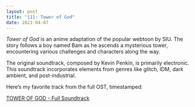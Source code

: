 ```yaml
---
layout: post
title: "111: Tower of God"
date: 2021-04-07
---
```


*Tower of God* is an anime adaptation of the popular webtoon by SIU. The story follows a boy named Bam as he ascends a mysterious tower, encountering various challenges and characters along the way.

The original soundtrack, composed by Kevin Penkin, is primarily electronic. This soundtrack incorporates elements from genres like glitch, IDM, dark ambient, and post-industrial.

Here’s my favorite track from the full OST, timestamped:

[TOWER OF GOD - Full Soundtrack](https://youtu.be/0kSQHGPlcA4?t=732)  
